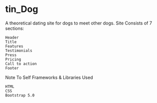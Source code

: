 # tin_Dog

A theoretical dating site for dogs to meet other dogs. Site Consists of 7 sections:

    Header
    Title
    Features
    Testimonials
    Press
    Pricing
    Call to action
    Footer

Note To Self
Frameworks & Libraries Used

    HTML
    CSS
    Bootstrap 5.0
